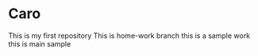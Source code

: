# Caro
This is my first repository 
This is home-work branch
this is a sample work
this is main sample